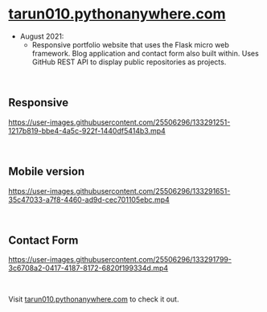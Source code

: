 # [tarun010.pythonanywhere.com](https://tarun010.pythonanywhere.com)
- August 2021:
    - Responsive portfolio website that uses the Flask micro web framework. Blog application and contact form also built within. Uses GitHub REST API to display public repositories as projects.

<br/>

## Responsive

https://user-images.githubusercontent.com/25506296/133291251-1217b819-bbe4-4a5c-922f-1440df5414b3.mp4

<br/>

## Mobile version

https://user-images.githubusercontent.com/25506296/133291651-35c47033-a7f8-4460-ad9d-cec701105ebc.mp4

<br/>

## Contact Form

https://user-images.githubusercontent.com/25506296/133291799-3c6708a2-0417-4187-8172-6820f199334d.mp4

<br/>

Visit [tarun010.pythonanywhere.com](https://tarun010.pythonanywhere.com) to check it out.
